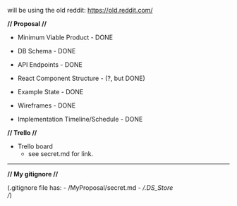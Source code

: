 will be using the old reddit:
https://old.reddit.com/


**// Proposal //**
- Minimum Viable Product - DONE

- DB Schema - DONE

- API Endpoints  - DONE

- React Component Structure - (?, but DONE)

- Example State - DONE

- Wireframes - DONE

- Implementation Timeline/Schedule - DONE


**// Trello //**

- Trello board
  - see secret.md for link.




------------------------------------------
**// My gitignore //**

  (.gitignore file has:
    - /MyProposal/secret.md
    - */.DS_Store  
  /*)
